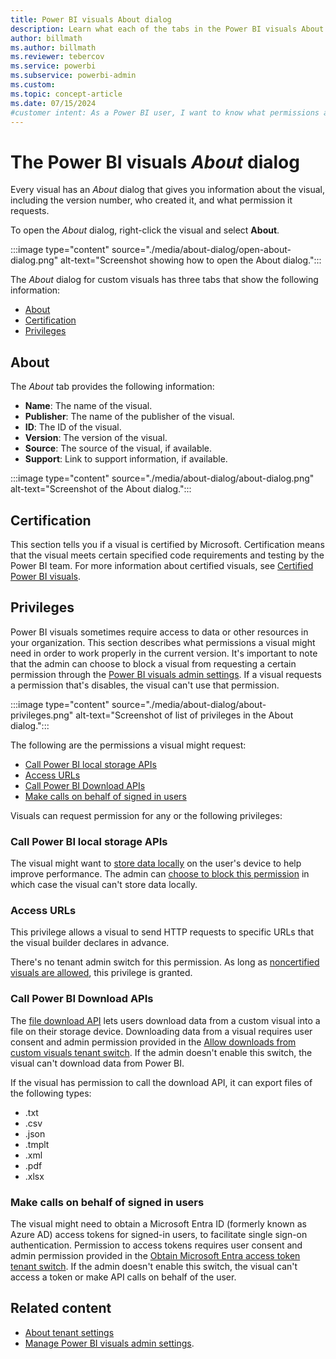```yaml
---
title: Power BI visuals About dialog
description: Learn what each of the tabs in the Power BI visuals About dialog describes and what each permission setting does.
author: billmath
ms.author: billmath
ms.reviewer: tebercov 
ms.service: powerbi
ms.subservice: powerbi-admin
ms.custom:
ms.topic: concept-article
ms.date: 07/15/2024
#customer intent: As a Power BI user, I want to know what permissions a visual requests so that I can make an informed decision about using it.
---
```


# The Power BI visuals *About* dialog

Every visual has an *About* dialog that gives you information about the visual, including the version number, who created it, and what permission it requests. 

To open the *About* dialog, right-click the visual and select **About**.

:::image type="content" source="./media/about-dialog/open-about-dialog.png" alt-text="Screenshot showing how to open the About dialog.":::

The *About* dialog for custom visuals has three tabs that show the following information:

* [About](#about)
* [Certification](#certification)
* [Privileges](#privileges)

## About

The *About* tab provides the following information:

* **Name**: The name of the visual.
* **Publisher**: The name of the publisher of the visual.
* **ID**: The ID of the visual.
* **Version**: The version of the visual.
* **Source**: The source of the visual, if available.
* **Support**: Link to support information, if available.

:::image type="content" source="./media/about-dialog/about-dialog.png" alt-text="Screenshot of the About dialog.":::

## Certification

This section tells you if a visual is certified by Microsoft. Certification means that the visual meets certain specified code requirements and testing by the Power BI team.
For more information about certified visuals, see [Certified Power BI visuals](./power-bi-custom-visuals-certified.md).

## Privileges

Power BI visuals sometimes require access to data or other resources in your organization. This section describes what permissions a visual might need in order to work properly in the current version.
It's important to note that the admin can choose to block a visual from requesting a certain permission through the [Power BI visuals admin settings](/fabric/admin/organizational-visuals). If a visual requests a permission that's disables, the visual can't use that permission.

:::image type="content" source="./media/about-dialog/about-privileges.png" alt-text="Screenshot of list of privileges in the About dialog.":::

The following are the permissions a visual might request:

* [Call Power BI local storage APIs](#call-power-bi-local-storage-apis)
* [Access URLs](#access-urls)
* [Call Power BI Download APIs](#call-power-bi-download-apis)
* [Make calls on behalf of signed in users](#make-calls-on-behalf-of-signed-in-users)

Visuals can request permission for any or the following privileges:

### Call Power BI local storage APIs

The visual might want to [store data locally](./local-storage.md) on the user's device to help improve performance. The admin can [choose to block this permission](/fabric/admin/organizational-visuals#local-storage) in which case the visual can't store data locally.

### Access URLs

This privilege allows a visual to send HTTP requests to specific URLs that the visual builder declares in advance.

There's no tenant admin switch for this permission. As long as [noncertified visuals are allowed](/fabric/admin/organizational-visuals#certified-power-bi-visuals), this privilege is granted.

### Call Power BI Download APIs

The [file download API](./file-download-api.md) lets users download data from a custom visual into a file on their storage device. Downloading data from a visual requires user consent and admin permission provided in the [Allow downloads from custom visuals tenant switch](/fabric/admin/organizational-visuals#export-data-to-file). If the admin doesn't enable this switch, the visual can't download data from Power BI.

If the visual has permission to call the download API, it can export files of the following types:

* .txt
* .csv
* .json
* .tmplt
* .xml
* .pdf
* .xlsx

### Make calls on behalf of signed in users

The visual might need to obtain a Microsoft Entra ID (formerly known as Azure AD) access tokens for signed-in users, to facilitate single sign-on authentication. Permission to access tokens requires user consent and admin permission provided in the [Obtain Microsoft Entra access token tenant switch](/fabric/admin/organizational-visuals#obtain-microsoft-entra-access-token). If the admin doesn't enable this switch, the visual can't access a token or make API calls on behalf of the user.

## Related content

* [About tenant settings](/fabric/admin/tenant-settings-index)
* [Manage Power BI visuals admin settings](/fabric/admin/organizational-visuals).
